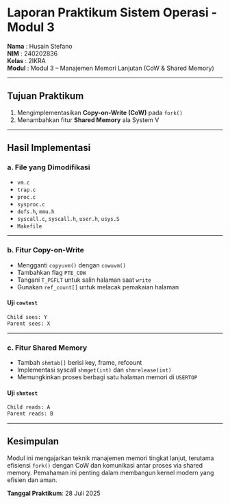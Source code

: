 # Laporan Praktikum Sistem Operasi - Modul 3

**Nama**  : Husain Stefano  
**NIM**   : 240202836  
**Kelas** : 2IKRA  
**Modul** : Modul 3 – Manajemen Memori Lanjutan (CoW & Shared Memory)

---

## Tujuan Praktikum

1. Mengimplementasikan **Copy-on-Write (CoW)** pada `fork()`
2. Menambahkan fitur **Shared Memory** ala System V

---

## Hasil Implementasi

### a. File yang Dimodifikasi

- `vm.c`
- `trap.c`
- `proc.c`
- `sysproc.c`
- `defs.h`, `mmu.h`
- `syscall.c`, `syscall.h`, `user.h`, `usys.S`
- `Makefile`

---

### b. Fitur Copy-on-Write

- Mengganti `copyuvm()` dengan `cowuvm()`
- Tambahkan flag `PTE_COW`
- Tangani `T_PGFLT` untuk salin halaman saat `write`
- Gunakan `ref_count[]` untuk melacak pemakaian halaman

#### Uji `cowtest`

```bash
Child sees: Y
Parent sees: X
```

---

### c. Fitur Shared Memory

- Tambah `shmtab[]` berisi key, frame, refcount
- Implementasi syscall `shmget(int)` dan `shmrelease(int)`
- Memungkinkan proses berbagi satu halaman memori di `USERTOP`

#### Uji `shmtest`

```bash
Child reads: A
Parent reads: B
```

---

## Kesimpulan

Modul ini mengajarkan teknik manajemen memori tingkat lanjut, terutama efisiensi `fork()` dengan CoW dan komunikasi antar proses via shared memory. Pemahaman ini penting dalam membangun kernel modern yang efisien dan aman.

**Tanggal Praktikum**: 28 Juli 2025